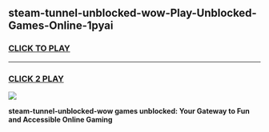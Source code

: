
## steam-tunnel-unblocked-wow-Play-Unblocked-Games-Online-1pyai
<h3>
<a href="https://premium76.site?title=steam-tunnel-unblocked-wow&ref=25A">CLICK TO PLAY</a></h3>
<hr>

<h3>
<a href="https://premium76.site?title=steam-tunnel-unblocked-wow&ref=25A">CLICK 2 PLAY</a>
  
</h3>

<a href="https://premium76.site?title=steam-tunnel-unblocked-wow&ref=25A"><img src="https://clearcache.store/games.png"></a>


**steam-tunnel-unblocked-wow games unblocked: Your Gateway to Fun and Accessible Online Gaming**
